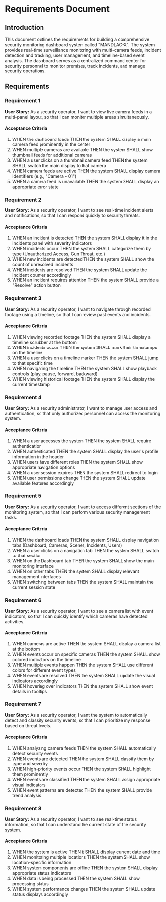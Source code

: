 # Requirements Document

## Introduction

This document outlines the requirements for building a comprehensive security monitoring dashboard system called "MANDLAC-X". The system provides real-time surveillance monitoring with multi-camera feeds, incident detection and tracking, user management, and timeline-based event analysis. The dashboard serves as a centralized command center for security personnel to monitor premises, track incidents, and manage security operations.

## Requirements

### Requirement 1

**User Story:** As a security operator, I want to view live camera feeds in a multi-panel layout, so that I can monitor multiple areas simultaneously.

#### Acceptance Criteria

1. WHEN the dashboard loads THEN the system SHALL display a main camera feed prominently in the center
2. WHEN multiple cameras are available THEN the system SHALL show thumbnail feeds for additional cameras
3. WHEN a user clicks on a thumbnail camera feed THEN the system SHALL switch the main display to that camera
4. WHEN camera feeds are active THEN the system SHALL display camera identifiers (e.g., "Camera - 01")
5. WHEN a camera feed is unavailable THEN the system SHALL display an appropriate error state

### Requirement 2

**User Story:** As a security operator, I want to see real-time incident alerts and notifications, so that I can respond quickly to security threats.

#### Acceptance Criteria

1. WHEN an incident is detected THEN the system SHALL display it in the incidents panel with severity indicators
2. WHEN incidents occur THEN the system SHALL categorize them by type (Unauthorized Access, Gun Threat, etc.)
3. WHEN new incidents are detected THEN the system SHALL show the count of unresolved incidents
4. WHEN incidents are resolved THEN the system SHALL update the incident counter accordingly
5. WHEN an incident requires attention THEN the system SHALL provide a "Resolve" action button

### Requirement 3

**User Story:** As a security operator, I want to navigate through recorded footage using a timeline, so that I can review past events and incidents.

#### Acceptance Criteria

1. WHEN viewing recorded footage THEN the system SHALL display a timeline scrubber at the bottom
2. WHEN incidents occur THEN the system SHALL mark their timestamps on the timeline
3. WHEN a user clicks on a timeline marker THEN the system SHALL jump to that specific time
4. WHEN navigating the timeline THEN the system SHALL show playback controls (play, pause, forward, backward)
5. WHEN viewing historical footage THEN the system SHALL display the current timestamp

### Requirement 4

**User Story:** As a security administrator, I want to manage user access and authentication, so that only authorized personnel can access the monitoring system.

#### Acceptance Criteria

1. WHEN a user accesses the system THEN the system SHALL require authentication
2. WHEN authenticated THEN the system SHALL display the user's profile information in the header
3. WHEN users have different roles THEN the system SHALL show appropriate navigation options
4. WHEN a user session expires THEN the system SHALL redirect to login
5. WHEN user permissions change THEN the system SHALL update available features accordingly

### Requirement 5

**User Story:** As a security operator, I want to access different sections of the monitoring system, so that I can perform various security management tasks.

#### Acceptance Criteria

1. WHEN the dashboard loads THEN the system SHALL display navigation tabs (Dashboard, Cameras, Scenes, Incidents, Users)
2. WHEN a user clicks on a navigation tab THEN the system SHALL switch to that section
3. WHEN on the Dashboard tab THEN the system SHALL show the main monitoring interface
4. WHEN on other tabs THEN the system SHALL display relevant management interfaces
5. WHEN switching between tabs THEN the system SHALL maintain the current session state

### Requirement 6

**User Story:** As a security operator, I want to see a camera list with event indicators, so that I can quickly identify which cameras have detected activities.

#### Acceptance Criteria

1. WHEN cameras are active THEN the system SHALL display a camera list at the bottom
2. WHEN events occur on specific cameras THEN the system SHALL show colored indicators on the timeline
3. WHEN multiple events happen THEN the system SHALL use different colors for different event types
4. WHEN events are resolved THEN the system SHALL update the visual indicators accordingly
5. WHEN hovering over indicators THEN the system SHALL show event details in tooltips

### Requirement 7

**User Story:** As a security operator, I want the system to automatically detect and classify security events, so that I can prioritize my response based on threat levels.

#### Acceptance Criteria

1. WHEN analyzing camera feeds THEN the system SHALL automatically detect security events
2. WHEN events are detected THEN the system SHALL classify them by type and severity
3. WHEN high-priority events occur THEN the system SHALL highlight them prominently
4. WHEN events are classified THEN the system SHALL assign appropriate visual indicators
5. WHEN event patterns are detected THEN the system SHALL provide trend analysis

### Requirement 8

**User Story:** As a security operator, I want to see real-time status information, so that I can understand the current state of the security system.

#### Acceptance Criteria

1. WHEN the system is active THEN it SHALL display current date and time
2. WHEN monitoring multiple locations THEN the system SHALL show location-specific information
3. WHEN system components are offline THEN the system SHALL display appropriate status indicators
4. WHEN data is being processed THEN the system SHALL show processing status
5. WHEN system performance changes THEN the system SHALL update status displays accordingly